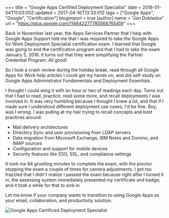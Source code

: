 +++
title = "Google Apps Certified Deployment Specialist"
date = 2016-01-04T11:03:00Z
updated = 2017-04-16T13:33:01Z
tags = ["Google Apps", "Google", "Certification"]
blogimport = true 
[author]
	name = "Jon Doblados"
	uri = "https://plus.google.com/114642277785568765419"
+++

Back in November last year, the Apps Services Partner that I help with Google Apps Support told me that I was required to take the Google Apps for Work Deployment Specialist certification exam. I learned that Google was going to end the certification program and that I had to take the exam January 5, 2016. It turns out that they were simplifying the Partner Credential Program. All good!

So I took a crash review during the holiday break, read through all Google Apps for Work help articles I could get my hands on, and did self-study on Google Apps Administrator Fundamentals and Deployment Essentials.

I thought I could wing it with an hour or two of readings each day. Turns out that I had to read, practice, read some more, and recall deployments I was involved in. It was very humbling because I thought I knew a lot, and that if I made sure I understood different deployment use cases, I'd be fine. Boy, was I wrong. I was pulling at my hair trying to recall concepts and best practices around:
- Mail delivery architectures
- Directory Sync and user provisioning from LDAP servers
- Data migration from Microsoft Exchange, IBM Notes and Domino, and IMAP sources
- Configuration and support for mobile devices
- Security features like SSO, SSL, and compliance settings

It took me 84 gruelling minutes to complete the exam, with the proctor stopping the exam a couple of times for camera adjustments. I got too frazzled that I didn't realize I passed the exam because right after I turned it in, the assessing system immediately presented my certificate and badge; and it took a while for that to sink in.

Let me know if your company wants to transition to using Google Apps as your email, collaboration, and productivity solution.

![Google Apps Certificed Deployment Specialist](https://3.bp.blogspot.com/-MWRfZplknOQ/WPMB7-YcYHI/AAAAAAAAcN0/B9rseAcF4kIavzFPV6p9EIEFyPNP7cxhACLcB/s1600/cert.jpg)
